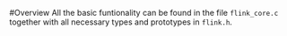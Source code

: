 #Overview
All the basic funtionality can be found in the file `flink_core.c` together with all necessary types and prototypes in `flink.h`.
